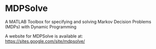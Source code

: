 # MDPSolve
A MATLAB Toolbox for specifying and solving Markov Decision Problems (MDPs) with Dynamic Programming

A website for MDPSolve is available at:
https://sites.google.com/site/mdpsolve/


